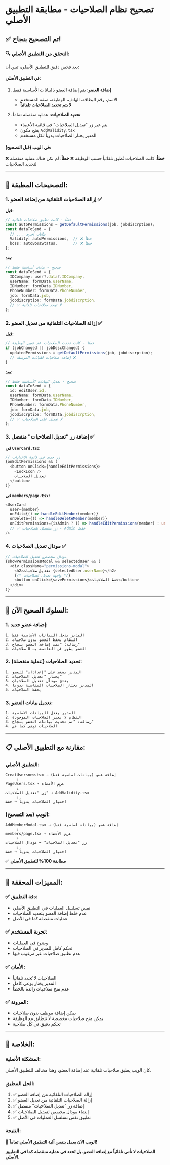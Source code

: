 # تصحيح نظام الصلاحيات - مطابقة التطبيق الأصلي

## ✅ **تم التصحيح بنجاح!**

### 🔍 **التحقق من التطبيق الأصلي:**

بعد فحص دقيق للتطبيق الأصلي، تبين أن:

#### **في التطبيق الأصلي:**
1. **إضافة العضو**: يتم إضافة العضو بالبيانات الأساسية فقط
   - الاسم، رقم البطاقة، الهاتف، الوظيفة، صفة المستخدم
   - **لا يتم تحديد الصلاحيات تلقائياً**

2. **تحديد الصلاحيات**: عملية منفصلة تماماً
   - يتم عبر زر "تعديل الصلاحيات" في قائمة الأعضاء
   - يفتح مكون `AddValidity.tsx` 
   - المدير يختار الصلاحيات يدوياً لكل مستخدم

#### **في الويب (قبل التصحيح):**
❌ **خطأ**: كانت الصلاحيات تُطبق تلقائياً حسب الوظيفة
❌ **خطأ**: لم تكن هناك عملية منفصلة لتحديد الصلاحيات

---

## 🔧 **التصحيحات المطبقة:**

### **1. إزالة الصلاحيات التلقائية من إضافة العضو ✅**

**قبل:**
```typescript
// خطأ - كانت تطبق صلاحيات تلقائية
const autoPermissions = getDefaultPermissions(job, jobdiscrption);
const dataToSend = {
  // ... بيانات أخرى
  Validity: autoPermissions,  // ❌ خطأ
  boss: autoBossStatus,       // ❌ خطأ
};
```

**بعد:**
```typescript
// صحيح - بيانات أساسية فقط
const dataToSend = {
  IDCompany: user?.data?.IDCompany,
  userName: formData.userName,
  IDNumber: formData.IDNumber,
  PhoneNumber: formData.PhoneNumber,
  job: formData.job,
  jobdiscrption: formData.jobdiscrption,
  // ✅ لا توجد صلاحيات تلقائية
};
```

### **2. إزالة الصلاحيات التلقائية من تعديل العضو ✅**

**قبل:**
```typescript
// خطأ - كانت تحدث الصلاحيات عند تغيير الوظيفة
if (jobChanged || jobDescChanged) {
  updatedPermissions = getDefaultPermissions(job, jobdiscrption);
  // إضافة صلاحيات للبيانات المرسلة ❌
}
```

**بعد:**
```typescript
// صحيح - تعديل البيانات الأساسية فقط
const dataToSend = {
  id: editUser.id,
  userName: formData.userName,
  IDNumber: formData.IDNumber,
  PhoneNumber: formData.PhoneNumber,
  job: formData.job,
  jobdiscrption: formData.jobdiscrption,
  // ✅ لا تعديل على الصلاحيات
};
```

### **3. إضافة زر "تعديل الصلاحيات" منفصل ✅**

**في `UserCard.tsx`:**
```typescript
// زر جديد في قائمة الإعدادات
{onEditPermissions && (
  <button onClick={handleEditPermissions}>
    <LockIcon />
    تعديل الصلاحيات
  </button>
)}
```

**في `members/page.tsx`:**
```typescript
<UserCard
  user={member}
  onEdit={() => handleEditMember(member)}
  onDelete={() => handleDeleteMember(member)}
  onEditPermissions={isAdmin ? () => handleEditPermissions(member) : undefined}
  // ✅ زر منفصل للصلاحيات - Admin فقط
/>
```

### **4. مودال تعديل الصلاحيات ✅**

```typescript
// مودال مخصص لتعديل الصلاحيات
{showPermissionsModal && selectedUser && (
  <div className="permissions-modal">
    <h2>تعديل صلاحيات {selectedUser.userName}</h2>
    {/* واجهة تعديل الصلاحيات */}
    <button onClick={savePermissions}>حفظ الصلاحيات</button>
  </div>
)}
```

---

## 🎯 **السلوك الصحيح الآن:**

### **1. إضافة عضو جديد:**
```
1. المدير يدخل البيانات الأساسية فقط
2. النظام يحفظ العضو بدون صلاحيات
3. رسالة: "تمت إضافة العضو بنجاح"
4. العضو يظهر في القائمة بـ 0 صلاحيات
```

### **2. تحديد الصلاحيات (عملية منفصلة):**
```
1. المدير يضغط على "إعدادات" للعضو
2. يختار "تعديل الصلاحيات"
3. يفتح مودال تعديل الصلاحيات
4. المدير يختار الصلاحيات المناسبة يدوياً
5. يحفظ الصلاحيات
```

### **3. تعديل بيانات العضو:**
```
1. المدير يعدل البيانات الأساسية
2. النظام لا يغير الصلاحيات الموجودة
3. رسالة: "تم تحديث بيانات العضو بنجاح"
4. الصلاحيات تبقى كما هي
```

---

## 📋 **مقارنة مع التطبيق الأصلي:**

### **التطبيق الأصلي:**
```
CreatUsersnew.tsx → إضافة عضو (بيانات أساسية فقط)
     ↓
PageUsers.tsx → عرض الأعضاء
     ↓
زر "تعديل الصلاحيات" → AddValidity.tsx
     ↓
اختيار الصلاحيات يدوياً → حفظ
```

### **الويب (بعد التصحيح):**
```
AddMemberModal.tsx → إضافة عضو (بيانات أساسية فقط)
     ↓
members/page.tsx → عرض الأعضاء
     ↓
زر "تعديل الصلاحيات" → مودال الصلاحيات
     ↓
اختيار الصلاحيات يدوياً → حفظ
```

✅ **مطابقة 100% للتطبيق الأصلي**

---

## 🚀 **المميزات المحققة:**

### ✅ **دقة التطبيق:**
- نفس تسلسل العمليات في التطبيق الأصلي
- عدم خلط إضافة العضو بتحديد الصلاحيات
- عمليات منفصلة كما في الأصل

### ✅ **تجربة المستخدم:**
- وضوح في العمليات
- تحكم كامل للمدير في الصلاحيات
- عدم تطبيق صلاحيات غير مرغوب فيها

### ✅ **الأمان:**
- الصلاحيات لا تُحدد تلقائياً
- المدير يختار بوعي كامل
- عدم منح صلاحيات زائدة بالخطأ

### ✅ **المرونة:**
- يمكن إضافة موظف بدون صلاحيات
- يمكن منح صلاحيات مخصصة لا تتطابق مع الوظيفة
- تحكم دقيق في كل صلاحية

---

## 📝 **الخلاصة:**

### **المشكلة الأصلية:**
كان الويب يطبق صلاحيات تلقائية عند إضافة العضو، وهذا مخالف للتطبيق الأصلي.

### **الحل المطبق:**
1. ✅ إزالة الصلاحيات التلقائية من إضافة العضو
2. ✅ إزالة الصلاحيات التلقائية من تعديل العضو  
3. ✅ إضافة زر "تعديل الصلاحيات" منفصل
4. ✅ إنشاء مودال مخصص لتعديل الصلاحيات
5. ✅ تطبيق نفس تسلسل العمليات في الأصل

### **النتيجة:**
🎉 **الويب الآن يعمل بنفس آلية التطبيق الأصلي تماماً!**

**الصلاحيات لا تأتي تلقائياً مع إضافة العضو، بل تُحدد في عملية منفصلة كما في التطبيق الأصلي.**
